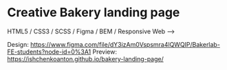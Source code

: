 # Creative Bakery landing page

HTML5 / CSS3 / SCSS / Figma / BEM / Responsive Web -->

Design: https://www.figma.com/file/dY3izAm0Vspsmra4lQWQIP/Bakerlab-FE-students?node-id=0%3A1
Preview: https://ishchenkoanton.github.io/bakery-landing-page/
